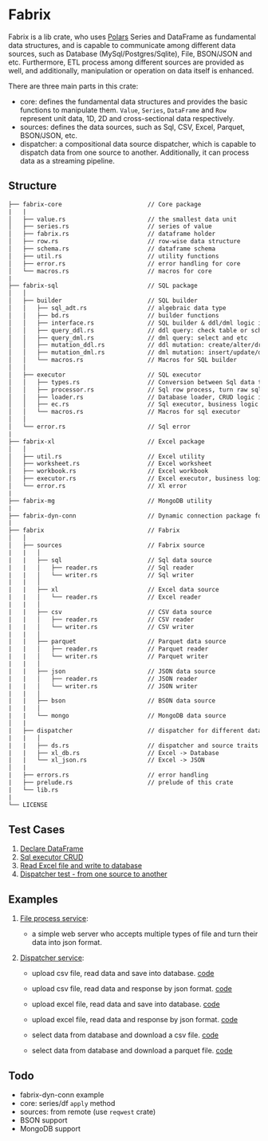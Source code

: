 # Fabrix

Fabrix is a lib crate, who uses [Polars](https://github.com/pola-rs/polars) Series and DataFrame as fundamental data structures, and is capable to communicate among different data sources, such as Database (MySql/Postgres/Sqlite), File, BSON/JSON and etc. Furthermore, ETL process among different sources are provided as well, and additionally, manipulation or operation on data itself is enhanced.

There are three main parts in this crate:

- core: defines the fundamental data structures and provides the basic functions to manipulate them. `Value`, `Series`, `DataFrame` and `Row` represent unit data, 1D, 2D and cross-sectional data respectively.
- sources: defines the data sources, such as Sql, CSV, Excel, Parquet, BSON/JSON, etc.
- dispatcher: a compositional data source dispatcher, which is capable to dispatch data from one source to another. Additionally, it can process data as a streaming pipeline.

## Structure

```txt
├── fabrix-core                        // Core package
|   |
│   ├── value.rs                       // the smallest data unit
│   ├── series.rs                      // series of value
│   ├── fabrix.rs                      // dataframe holder
│   ├── row.rs                         // row-wise data structure
│   ├── schema.rs                      // dataframe schema
│   ├── util.rs                        // utility functions
│   ├── error.rs                       // error handling for core
│   └── macros.rs                      // macros for core
|
├── fabrix-sql                         // SQL package
│   │
│   ├── builder                        // SQL builder
│   │   ├── sql_adt.rs                 // algebraic data type
│   │   ├── bd.rs                      // builder functions
│   │   ├── interface.rs               // SQL builder & ddl/dml logic interface
│   │   ├── query_ddl.rs               // ddl query: check table or schema
│   │   ├── query_dml.rs               // dml query: select and etc
│   │   ├── mutation_ddl.rs            // ddl mutation: create/alter/drop table
│   │   ├── mutation_dml.rs            // dml mutation: insert/update/delete data
│   │   └── macros.rs                  // Macros for SQL builder
│   │
│   ├── executor                       // SQL executor
│   │   ├── types.rs                   // Conversion between Sql data type and Fabrix `Value`
│   │   ├── processor.rs               // Sql row process, turn raw sql row into `Vec<Value>` or `Row`
│   │   ├── loader.rs                  // Database loader, CRUD logic implementation
│   │   ├── ec.rs                      // Sql executor, business logic implementation
│   │   └── macros.rs                  // Macros for sql executor
│   │
│   └── error.rs                       // Sql error
|
├── fabrix-xl                          // Excel package
│   │
│   ├── util.rs                        // Excel utility
│   ├── worksheet.rs                   // Excel worksheet
│   ├── workbook.rs                    // Excel workbook
│   ├── executor.rs                    // Excel executor, business logic implementation
│   └── error.rs                       // Xl error
|
├── fabrix-mg                          // MongoDB utility
|
├── fabrix-dyn-conn                    // Dynamic connection package for Database & MongoDB
|
├── fabrix                             // Fabrix
│   │
│   ├── sources                        // Fabrix source
|   |   │
|   |   ├── sql                        // Sql data source
|   |   │   ├── reader.rs              // Sql reader
|   |   │   └── writer.rs              // Sql writer
|   |   │
|   |   ├── xl                         // Excel data source
|   |   │   └── reader.rs              // Excel reader
|   |   │
|   |   ├── csv                        // CSV data source
|   |   │   ├── reader.rs              // CSV reader
|   |   │   └── writer.rs              // CSV writer
|   |   │
|   |   ├── parquet                    // Parquet data source
|   |   │   ├── reader.rs              // Parquet reader
|   |   │   └── writer.rs              // Parquet writer
|   |   │
|   |   ├── json                       // JSON data source
|   |   │   ├── reader.rs              // JSON reader
|   |   │   └── writer.rs              // JSON writer
|   |   │
|   |   ├── bson                       // BSON data source
|   |   │
|   |   └── mongo                      // MongoDB data source
│   |
|   ├── dispatcher                     // dispatcher for different data source
|   |   │
|   |   ├── ds.rs                      // dispatcher and source traits
|   |   ├── xl_db.rs                   // Excel -> Database
|   |   └── xl_json.rs                 // Excel -> JSON
│   |
|   ├── errors.rs                      // error handling
|   ├── prelude.rs                     // prelude of this crate
|   └── lib.rs
|
└── LICENSE
```

## Test Cases

1. [Declare DataFrame](./fabrix-core/tests/declare_df_test.rs)
1. [Sql executor CRUD](./fabrix-sql/tests/sql_executor_test.rs)
1. [Read Excel file and write to database](./fabrix/tests/read_xl_to_db_test.rs)
1. [Dispatcher test - from one source to another](./fabrix/tests/dispatcher_tests.rs)

## Examples

1. [File process service](./examples/file_process_service/src/main.rs):

   - a simple web server who accepts multiple types of file and turn their data into json format.

1. [Dispatcher service](./examples/dispatcher_service/src/main.rs):

   - upload csv file, read data and save into database. [code](./examples/dispatcher_service/src/csv2db.rs)

   - upload csv file, read data and response by json format. [code](./examples/dispatcher_service/src/csv2json.rs)

   - upload excel file, read data and save into database. [code](./examples/dispatcher_service/src/xl2db.rs)

   - upload excel file, read data and response by json format. [code](./examples/dispatcher_service/src/xl2json.rs)

   - select data from database and download a csv file. [code](./examples/dispatcher_service/src/db2csv.rs)

   - select data from database and download a parquet file. [code](./examples/dispatcher_service/src/db2parquet.rs)

## Todo

- fabrix-dyn-conn example
- core: series/df `apply` method
- sources: from remote (use `reqwest` crate)
- BSON support
- MongoDB support
